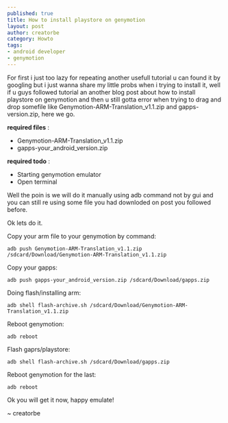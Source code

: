 ```yaml
---
published: true
title: How to install playstore on genymotion
layout: post
author: creatorbe 
category: Howto
tags:
- android developer
- genymotion
---
```


For first i just too lazy for repeating another usefull tutorial u can found it by googling but i just wanna share my little probs when i trying to install it, well if u guys followed tutorial an another blog post about how to install playstore on genymotion and then u still gotta error when trying to drag and drop somefile like Genymotion-ARM-Translation_v1.1.zip and gapps-version.zip, here we go.

**required files** :

  - Genymotion-ARM-Translation_v1.1.zip
  - gapps-your_android_version.zip

**required todo** :

  - Starting genymotion emulator
  - Open terminal

Well the poin is we will do it manually using adb command not by gui and you can still re using some file you had downloded on post you followed before. 

Ok lets do it.

Copy your arm file to your genymotion by command: 
 
`adb push Genymotion-ARM-Translation_v1.1.zip /sdcard/Download/Genymotion-ARM-Translation_v1.1.zip`
 
Copy your gapps: 
 
`adb push gapps-your_android_version.zip /sdcard/Download/gapps.zip`

Doing flash/installing arm: 
 
`adb shell flash-archive.sh /sdcard/Download/Genymotion-ARM-Translation_v1.1.zip`

Reboot genymotion: 
 
`adb reboot`

Flash gaprs/playstore: 
 
`adb shell flash-archive.sh /sdcard/Download/gapps.zip`

Reboot genymotion for the last: 
 
`adb reboot`


Ok you will get it now, happy emulate!

~ creatorbe